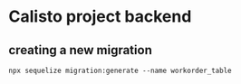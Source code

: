 # Calisto project backend

## creating a new migration

```
npx sequelize migration:generate --name workorder_table
```
